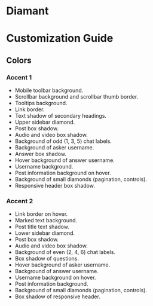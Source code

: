 # Diamant
<h1>Customization Guide</h1>

<h2>Colors</h2>
<h3>Accent 1</h3>
<ul>
  <li>Mobile toolbar background.</li>
  <li>Scrollbar background and scrollbar thumb border.</li>
  <li>Tooltips background.</li>
  <li>Link border.</li>
  <li>Text shadow of secondary headings.</li>
  <li>Upper sidebar diamond.</li>
  <li>Post box shadow.</li>
  <li>Audio and video box shadow.</li>
  <li>Background of odd (1, 3, 5) chat labels.</li>
  <li>Background of asker username.</li>
  <li>Answer box shadow.</li>
  <li>Hover background of answer username.</li>
  <li>Username background.</li>
  <li>Post information background on hover.</li>
  <li>Background of small diamonds (pagination, controls).</li>
  <li>Responsive header box shadow.</li>
</ul> 

<h3>Accent 2</h3>
<ul>
  <li>Link border on hover.</li>
  <li>Marked text background.</li>
  <li>Post title text shadow.</li>
  <li>Lower sidebar diamond.</li>
  <li>Post box shadow.</li>
  <li>Audio and video box shadow.</li>
  <li>Background of even (2, 4, 6) chat labels.</li>
  <li>Box shadow of questions.</li>
  <li>Hover background of asker username.</li>
  <li>Background of answer username.</li>
  <li>Username background on hover.</li>
  <li>Post information background.</li>
  <li>Background of small diamonds (pagination, controls).</li>
  <li>Box shadow of responsive header.</li>
</ul>    
